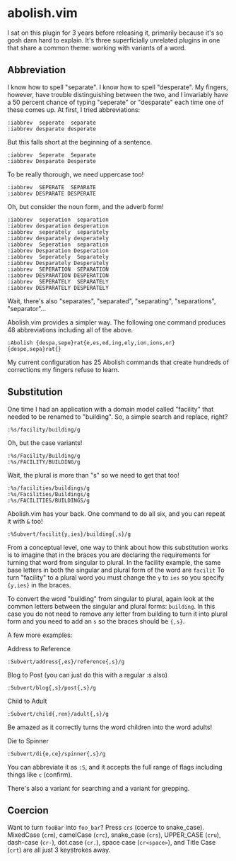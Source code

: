 # abolish.vim

I sat on this plugin for 3  years before releasing it, primarily because it's so
gosh darn hard to explain.
It's three  superficially unrelated plugins  in one  that share a  common theme:
working with variants of a word.

## Abbreviation

I know how to spell "separate".
I know how to spell "desperate".
My  fingers,  however,  have  trouble  distinguishing between  the  two,  and  I
invariably have  a 50 percent  chance of  typing "seperate" or  "desparate" each
time one of these comes up.
At first, I tried abbreviations:

    :iabbrev  seperate  separate
    :iabbrev desparate desperate

But this falls short at the beginning of a sentence.

    :iabbrev  Seperate  Separate
    :iabbrev Desparate Desperate

To be really thorough, we need uppercase too!

    :iabbrev  SEPERATE  SEPARATE
    :iabbrev DESPARATE DESPERATE

Oh, but consider the noun form, and the adverb form!

    :iabbrev  seperation  separation
    :iabbrev desparation desperation
    :iabbrev  seperately  separately
    :iabbrev desparately desperately
    :iabbrev  Seperation  separation
    :iabbrev Desparation Desperation
    :iabbrev  Seperately  Separately
    :iabbrev Desparately Desperately
    :iabbrev  SEPERATION  SEPARATION
    :iabbrev DESPARATION DESPERATION
    :iabbrev  SEPERATELY  SEPARATELY
    :iabbrev DESPARATELY DESPERATELY

Wait,  there's  also   "separates",  "separated",  "separating",  "separations",
"separator"...

Abolish.vim provides a simpler way.
The following one command produces 48 abbreviations including all of the above.

    :Abolish {despa,sepe}rat{e,es,ed,ing,ely,ion,ions,or}  {despe,sepa}rat{}

My  current  configuration has  25  Abolish  commands  that create  hundreds  of
corrections my fingers refuse to learn.

## Substitution

One time I had an application with  a domain model called "facility" that needed
to be renamed to "building".
So, a simple search and replace, right?

    :%s/facility/building/g

Oh, but the case variants!

    :%s/Facility/Building/g
    :%s/FACILITY/BUILDING/g

Wait, the plural is more than "s" so we need to get that too!

    :%s/facilities/buildings/g
    :%s/Facilities/Buildings/g
    :%s/FACILITIES/BUILDINGS/g

Abolish.vim has your back.
One command to do all six, and you can repeat it with `&` too!

    :%Subvert/facilit{y,ies}/building{,s}/g

From a conceptual level,  one way to think about how  this substitution works is
to imagine  that in the  braces you are  declaring the requirements  for turning
that word from singular to plural.
In the facility example,  the same base letters in both  the singular and plural
form of  the word are  `facilit` To  turn "facility" to  a plural word  you must
change the `y` to `ies` so you specify `{y,ies}` in the braces.

To convert the word "building" from singular to plural, again look at the common
letters between the singular and plural forms: `building`.
In this case you do not need to  remove any letter from building to turn it into
plural form and you need to add an `s` so the braces should be `{,s}`.

A few more examples:

Address to Reference

    :Subvert/address{,es}/reference{,s}/g

Blog to Post (you can just do this with a regular :s also)

    :Subvert/blog{,s}/post{,s}/g

Child to Adult

    :Subvert/child{,ren}/adult{,s}/g

Be amazed as it correctly turns the word children into the word adults!

Die to Spinner

    :Subvert/di{e,ce}/spinner{,s}/g

You can abbreviate it as `:S`, and it accepts the full range of flags
including things like `c` (confirm).

There's also a variant for searching and a variant for grepping.

## Coercion

Want to turn `fooBar` into `foo_bar`?
Press `crs` (coerce to snake\_case).
MixedCase (`crm`), camelCase (`crc`),  snake\_case (`crs`), UPPER\_CASE (`cru`),
dash-case (`cr-`),  dot.case (`cr.`), space  case (`cr<space>`), and  Title Case
(`crt`) are all just 3 keystrokes away.


